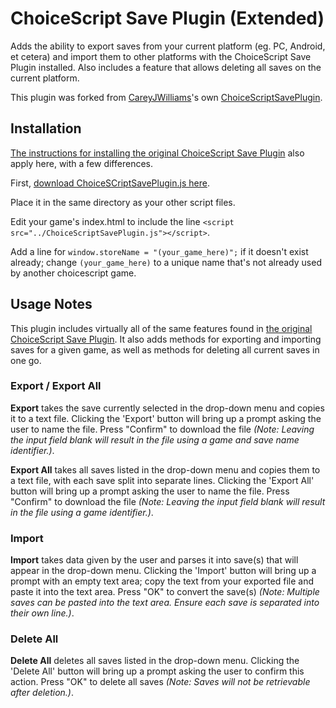 # ChoiceScript Save Plugin (Extended)
Adds the ability to export saves from your current platform (eg. PC, Android, et cetera) and import them to other platforms with the ChoiceScript Save Plugin installed. Also includes a feature that allows deleting all saves on the current platform.

This plugin was forked from <a href="https://github.com/CareyJWilliams">CareyJWilliams</a>'s own <a href="https://github.com/ChoicescriptIDE/ChoiceScriptSavePlugin">ChoiceScriptSavePlugin</a>.

## Installation

<a href="https://github.com/ChoicescriptIDE/ChoiceScriptSavePlugin#installation">The instructions for installing the original ChoiceScript Save Plugin</a> also apply here, with a few differences.

First, <a href="https://raw.githubusercontent.com/adigrateles/ChoiceScriptSavePluginExt/master/ChoiceScriptSavePlugin.js">download ChoiceSCriptSavePlugin.js here</a>.

Place it in the same directory as your other script files.

Edit your game's index.html to include the line ```<script src="../ChoiceScriptSavePlugin.js"></script>```.

Add a line for ```window.storeName = "(your_game_here)";``` if it doesn't exist already; change ```(your_game_here)``` to a unique name that's not already used by another choicescript game.

## Usage Notes

This plugin includes virtually all of the same features found in <a href="https://github.com/ChoicescriptIDE/ChoiceScriptSavePlugin">the original ChoiceScript Save Plugin</a>. It also adds methods for exporting and importing saves for a given game, as well as methods for deleting all current saves in one go.

### Export / Export All
**Export** takes the save currently selected in the drop-down menu and copies it to a text file. Clicking the 'Export' button will bring up a prompt asking the user to name the file. Press "Confirm" to download the file *(Note: Leaving the input field blank will result in the file using a game and save name identifier.)*.

**Export All** takes all saves listed in the drop-down menu and copies them to a text file, with each save split into separate lines. Clicking the 'Export All' button will bring up a prompt asking the user to name the file. Press "Confirm" to download the file *(Note: Leaving the input field blank will result in the file using a game identifier.)*.

### Import
**Import** takes data given by the user and parses it into save(s) that will appear in the drop-down menu. Clicking the 'Import' button will bring up a prompt with an empty text area; copy the text from your exported file and paste it into the text area. Press "OK" to convert the save(s) *(Note: Multiple saves can be pasted into the text area. Ensure each save is separated into their own line.)*.

### Delete All
**Delete All** deletes all saves listed in the drop-down menu. Clicking the 'Delete All' button will bring up a prompt asking the user to confirm this action. Press "OK" to delete all saves *(Note: Saves will not be retrievable after deletion.)*.

